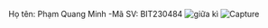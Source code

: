 Họ tên: Phạm Quang Minh
-Mã SV: BIT230484
![giữa kì](https://github.com/user-attachments/assets/1b2a4147-9348-4f57-bc43-93a8b15c0e59)
![Capture](https://github.com/user-attachments/assets/08e378c9-8cc9-4cec-873e-2c15b46b82a1)

